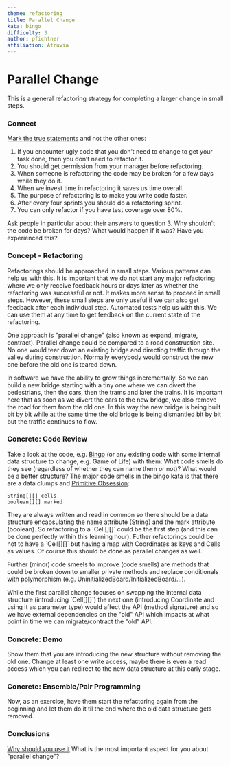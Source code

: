```yaml
---
theme: refactoring
title: Parallel Change
kata: bingo
difficulty: 3
author: pfichtner
affiliation: Atruvia
---
```


# Parallel Change

This is a general refactoring strategy for completing a larger change in small steps.

### Connect
[Mark the true statements](/activities/connect/pick_the_correct_items_on_the_list.html) and not the other ones:
1. If you encounter ugly code that you don’t need to change to get your task done, then you don’t need to refactor it.
1. You should get permission from your manager before refactoring.
1. When someone is refactoring the code may be broken for a few days while they do it. 
1. When we invest time in refactoring it saves us time overall.
1. The purpose of refactoring is to make you write code faster.
1. After every four sprints you should do a refactoring sprint.
1. You can only refactor if you have test coverage over 80%.

Ask people in particular about their answers to question 3. Why shouldn't the code be broken for days? What would happen if it was? Have you experienced this? 

### Concept - Refactoring

Refactorings should be approached in small steps. Various patterns can help us with this. It is important that we do not start any major refactoring where we only receive feedback hours or days later as whether the refactoring was successful or not. It makes more sense to proceed in small steps. However, these small steps are only useful if we can also get feedback after each individual step. Automated tests help us with this. We can use them at any time to get feedback on the current state of the refactoring.

One approach is "parallel change" (also known as expand, migrate, contract). Parallel change could be compared to a road construction site. No one would tear down an existing bridge and directing traffic through the valley during construction. Normally everybody would construct the new one before the old one is teared down. 

In software we have the ability to grow things incrementally. So we can build a new bridge starting with a tiny one where we can divert the pedestrians, then the cars, then the trams and later the trains. It is important here that as soon as we divert the cars to the new bridge, we also remove the road for them from the old one. In this way the new bridge is being built bit by bit while at the same time the old bridge is being dismantled bit by bit but the traffic continues to flow. 

### Concrete: Code Review 
Take a look at the code, e.g. [Bingo](https://github.com/atruvia/Bingo-ParallelChange-Kata) (or any existing code with some internal data structure to change, e.g. Game of Life) with them: What code smells do they see (regardless of whether they can name them or not)? What would be a better structure? The major code smells in the bingo kata is that there are a data clumps and [Primitive Obsession](/reference/code_smells/primitive_obsession.html): 

    String[][] cells 
    boolean[][] marked 

They are always written and read in common so there should be a data structure encapsulating the name attribute (String) and the mark attribute (boolean). So refactoring to a ´Cell[][]´ could be the first step (and this can be done perfectly within this learning hour). Futher refactorings could be not to have a ´Cell[][]´ but having a map with Coordinates as keys and Cells as values. Of course this should be done as parallel changes as well. 

Further (minor) code smeels to improve (code smells) are methods that could be broken down to smaller private methods and replace conditionals with polymorphism (e.g. UninitializedBoard/InitializedBoard/...). 

While the first parallel change focuses on swapping the internal data structure (introducing ´Cell[][]´) the next one (introducing Coordinate and using it as parameter type) would affect the API (method signature) and so we have external dependencies on the "old" API which impacts at what point in time we can migrate/contract the "old" API.  

### Concrete: Demo
Show them that you are introducing the new structure without removing the old one. Change at least one write access, maybe there is even a read access which you can redirect to the new data structure at this early stage. 

### Concrete: Ensemble/Pair Programming
Now, as an exercise, have them start the refactoring again from the beginning and let them do it til the end where the old data structure gets removed.  

### Conclusions
[Why should you use it](/activities/conclusions/write_important_takeaway.html) What is the most important aspect for you about "parallel change"? 
